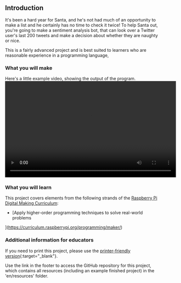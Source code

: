 ## Introduction

It's been a hard year for Santa, and he's not had much of an opportunity to make a list and he certainly has no time to check it twice! To help Santa out, you're going to make a sentiment analysis bot, that can look over a Twitter user's last 200 tweets and make a decision about whether they are naughty or nice.

This is a fairly advanced project and is best suited to learners who are reasonable experience in a programming language,

### What you will make

Here's a little example video, showing the output of the program.
<video width="560" height="315" controls>
<source src="images/vid_1.webm" type="video/webm">
Your browser does not support WebM video, try FireFox or Chrome
</video>

### What you will learn

This project covers elements from the following strands of the [Raspberry Pi Digital Making Curriculum](http://rpf.io/curriculum):

+ [Apply higher-order programming techniques to solve real-world problems

](https://curriculum.raspberrypi.org/programming/maker/)

### Additional information for educators

If you need to print this project, please use the [printer-friendly version](https://projects.raspberrypi.org/en/projects/naughty-and-nice/print){:target="_blank"}.

Use the link in the footer to access the GitHub repository for this project, which contains all resources (including an example finished project) in the 'en/resources' folder.
